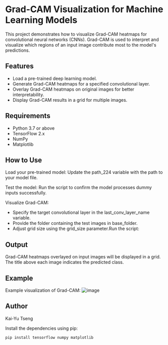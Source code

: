 # Grad-CAM Visualization for Machine Learning Models

This project demonstrates how to visualize Grad-CAM heatmaps for convolutional neural networks (CNNs). Grad-CAM is used to interpret and visualize which regions of an input image contribute most to the model's predictions.

## Features

- Load a pre-trained deep learning model.
- Generate Grad-CAM heatmaps for a specified convolutional layer.
- Overlay Grad-CAM heatmaps on original images for better interpretability.
- Display Grad-CAM results in a grid for multiple images.

## Requirements

- Python 3.7 or above
- TensorFlow 2.x
- NumPy
- Matplotlib

## How to Use
 Load your pre-trained model: Update the path_224 variable with the path to your model file.
 
 Test the model: Run the script to confirm the model processes dummy inputs successfully.
 
 Visualize Grad-CAM:
- Specify the target convolutional layer in the last_conv_layer_name variable.
- Provide the folder containing the test images in base_folder.
- Adjust grid size using the grid_size parameter.Run the script:

## Output
Grad-CAM heatmaps overlayed on input images will be displayed in a grid.
The title above each image indicates the predicted class.

## Example
Example visualization of Grad-CAM:
![image](https://github.com/user-attachments/assets/c51664fd-d6ae-4d58-96d6-4cddc899b713)

## Author
Kai-Yu Tseng

Install the dependencies using pip:



```bash
pip install tensorflow numpy matplotlib
